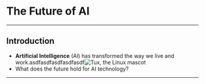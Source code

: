 # The Future of AI
---
## Introduction
- **Artificial Intelligence**
  (AI) has transformed the way we live and work.asdfasdfasdfasdfasdf![Tux, the Linux mascot](https://picsum.photos/id/237/200/300)
- What does the future hold for AI technology?
---

